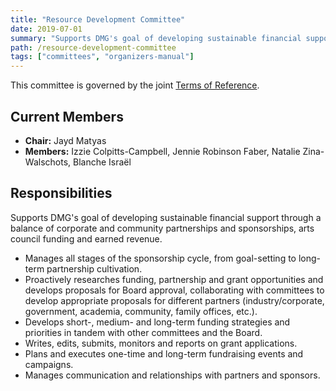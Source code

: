 ```yaml
---
title: "Resource Development Committee"
date: 2019-07-01
summary: "Supports DMG's goal of developing sustainable financial support through a balance of corporate and community partnerships and sponsorships, arts council funding and earned revenue."
path: /resource-development-committee
tags: ["committees", "organizers-manual"]
---
```


This committee is governed by the joint [Terms of Reference](/manual/joint-terms-of-reference).

## Current Members

- **Chair:** Jayd Matyas
- **Members:** Izzie Colpitts-Campbell, Jennie Robinson Faber, Natalie Zina-Walschots, Blanche Israël

## Responsibilities

Supports DMG's goal of developing sustainable financial support through a balance of corporate and community partnerships and sponsorships, arts council funding and earned revenue.

- Manages all stages of the sponsorship cycle, from goal-setting to long-term partnership cultivation.
- Proactively researches funding, partnership and grant opportunities and develops proposals for Board approval, collaborating with committees to develop appropriate proposals for different partners (industry/corporate, government, academia, community, family offices, etc.).
- Develops short-, medium- and long-term funding strategies and priorities in tandem with other committees and the Board.
- Writes, edits, submits, monitors and reports on grant applications.
- Plans and executes one-time and long-term fundraising events and campaigns.
- Manages communication and relationships with partners and sponsors.
